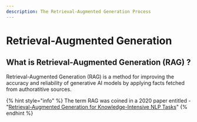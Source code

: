 ```yaml
---
description: The Retrieval-Augmented Generation Process
---
```


# Retrieval-Augmented Generation

## What is Retrieval-Augmented Generation (RAG) ?

Retrieval-Augmented Generation (RAG) is a method for improving the accuracy and reliability of generative AI models by applying facts fetched from authoratitive sources.

{% hint style="info" %}
The term RAG was coined in a 2020 paper entitled - "[Retrieval-Augmented Generation for Knowledge-Intensive NLP Tasks](https://arxiv.org/pdf/2005.11401)"
{% endhint %}

